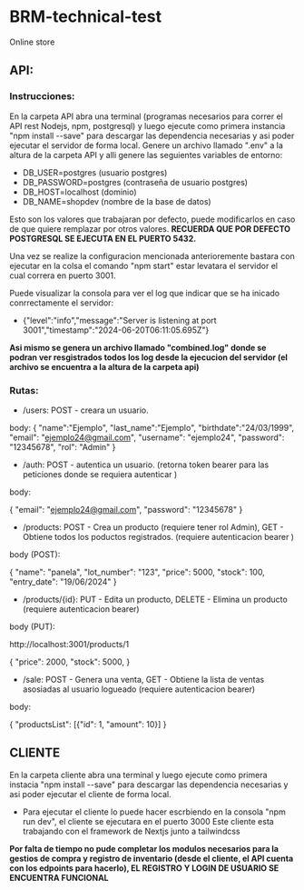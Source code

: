 # BRM-technical-test
Online store

## API:

### Instrucciones:

En la carpeta API abra una terminal (programas necesarios para correr el API rest Nodejs, npm, postgresql) y luego ejecute como primera instancia "npm install --save" para descargar las dependencia necesarias y asi poder ejecutar el servidor de forma local. 
Genere un archivo llamado ".env" a la altura de la carpeta API y alli genere las seguientes variables de entorno:
- DB_USER=postgres  (usuario postgres)
- DB_PASSWORD=postgres (contraseña de usuario postgres)
- DB_HOST=localhost (dominio)
- DB_NAME=shopdev (nombre de la base de datos)

Esto son los valores que trabajaran por defecto, puede modificarlos en caso de que quiere remplazar por otros valores. **RECUERDA QUE POR DEFECTO POSTGRESQL SE EJECUTA EN EL PUERTO 5432.**

Una vez se realize la configuracion mencionada anterioremente bastara con ejecutar en la colsa el comando "npm start" estar levatara el servidor el cual correra en puerto 3001.

Puede visualizar la consola para ver el log que indicar que se ha inicado conrrectamente el servidor: 
* {"level":"info","message":"Server is listening at port 3001","timestamp":"2024-06-20T06:11:05.695Z"}

**Asi mismo se genera un archivo llamado "combined.log" donde se podran  ver resgistrados todos los log desde la ejecucion del servidor (el archivo se encuentra a la altura de la carpeta api)**


### Rutas:

- /users:
POST - creara un usuario.

body:
{
  "name":"Ejemplo",
  "last_name":"Ejemplo", 
  "birthdate":"24/03/1999",
  "email": "ejemplo24@gmail.com",
  "username": "ejemplo24",
  "password": "12345678",
  "rol": "Admin"
} 

- /auth:
POST - autentica un usuario. (retorna token bearer para las peticiones donde se requiera autenticar )

body:

{
  "email": "ejemplo24@gmail.com",
  "password": "12345678"
}

- /products:
POST - Crea un producto (requiere tener rol Admin), GET - Obtiene todos los poductos registrados. (requiere autenticacion bearer )

body (POST):

{
"name": "panela", 
"lot_number": "123", 
"price": 5000, 
"stock": 100, 
"entry_date": "19/06/2024" 
}

- /products/{id}:
PUT - Edita un producto, DELETE - Elimina un producto (requiere autenticacion bearer)


body (PUT):

http://localhost:3001/products/1

{
"price": 2000, 
"stock": 5000, 
}


- /sale: POST - Genera una venta, GET - Obtiene la lista de ventas asosiadas al usuario logueado (requiere autenticacion bearer)

body: 

{
"productsList": [{"id": 1, "amount": 10}]
}



## CLIENTE

En la carpeta cliente abra una terminal y luego ejecute como primera instacia "npm install --save" para descargar las dependencia necesarias y asi poder ejecutar el cliente de forma local.

+ Para ejecutar el cliente lo puede hacer escrbiendo en la consola "npm run dev", el cliente se ejecutara en el puerto 3000
Este cliente esta trabajando con el framework de Nextjs junto a tailwindcss

**Por falta de tiempo no pude completar los modulos necesarios para la gestios de compra y registro de inventario (desde el cliente, el API cuenta con los edpoints para hacerlo), EL REGISTRO Y LOGIN DE USUARIO SE ENCUENTRA FUNCIONAL**